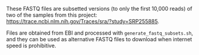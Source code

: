 These FASTQ files are subsetted versions (to only the first 10,000 reads) of two of the samples from this project: https://trace.ncbi.nlm.nih.gov/Traces/sra/?study=SRP255885.

Files are obtained from EBI and processed with `generate_fastq_subsets.sh`, and they can be used as alternative FASTQ files to download when internet speed is prohibitive.

